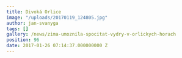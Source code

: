 ```yaml
---
title: Divoká Orlice
image: "/uploads/20170119_124805.jpg"
author: jan-svanyga
tags: []
gallery: /news/zima-umoznila-spocitat-vydry-v-orlickych-horach
position: 96
date: 2017-01-26 07:14:37.000000000 Z
---
```

